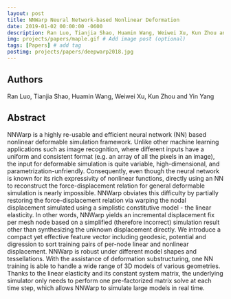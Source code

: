 ```yaml
---
layout: post
title: NNWarp Neural Network-based Nonlinear Deformation
date: 2019-01-02 00:00:00 -0600
description: Ran Luo, Tianjia Shao, Huamin Wang, Weiwei Xu, Kun Zhou and Yin Yang, "NNWarp Neural Network-based Nonlinear Deformation", to appear in IEEE Transactions on Visualization and Computer Graphics, 2019. # Add post description (optional)
img: projects/papers/maple.gif # Add image post (optional)
tags: [Papers] # add tag
postimg: projects/papers/deepwarp2018.jpg
---
```


## Authors

Ran Luo, Tianjia Shao, Huamin Wang, Weiwei Xu, Kun Zhou and Yin Yang

## Abstract

NNWarp is a highly re-usable and efficient neural network (NN) based nonlinear deformable simulation framework. Unlike other machine learning applications such as image recognition, where different inputs have a uniform and consistent format (e.g. an array of all the pixels in an image), the input for deformable simulation is quite variable, high-dimensional, and parametrization-unfriendly. Consequently, even though the neural network is known for its rich expressivity of nonlinear functions, directly using an NN to reconstruct the force-displacement relation for general deformable simulation is nearly impossible. NNWarp obviates this difficulty by partially restoring the force-displacement relation via warping the nodal displacement simulated using a simplistic constitutive model - the linear elasticity. In other words, NNWarp yields an incremental displacement fix per mesh node based on a simplified (therefore incorrect) simulation result other than synthesizing the unknown displacement directly. We introduce a compact yet effective feature vector including geodesic, potential and digression to sort training pairs of per-node linear and nonlinear displacement. NNWarp is robust under different model shapes and tessellations. With the assistance of deformation substructuring, one NN training is able to handle a wide range of 3D models of various geometries. Thanks to the linear elasticity and its constant system matrix, the underlying simulator only needs to perform one pre-factorized matrix solve at each time step, which allows NNWarp to simulate large models in real time.